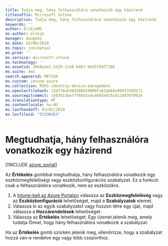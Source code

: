 ```yaml
---
title: Tudja meg, hány felhasználóra vonatkozik egy házirend
titlesuffix: Microsoft Intune
description: Tudja meg, hány felhasználóra vonatkozik egy házirend
keywords: ''
author: ErikjeMS
ms.author: erikje
manager: dougeby
ms.date: 03/09/2018
ms.topic: conceptual
ms.prod: ''
ms.service: microsoft-intune
ms.technology: ''
ms.assetid: 38e8a2e2-2329-11e8-b467-0ed5f89f718b
ms.suite: ems
search.appverid: MET150
ms.custom: intune-azure
ms.collection: M365-identity-device-management
ms.openlocfilehash: 12e770a549d300b10000fa83ab68a0b6f3393b71
ms.sourcegitcommit: cb93613bef7f6015a4c4095e875cb12dd76f002e
ms.translationtype: MT
ms.contentlocale: hu-HU
ms.lasthandoff: 03/02/2019
ms.locfileid: "57238353"
---
```

# <a name="evaluate-how-many-users-are-targeted-by-a-policy"></a>Megtudhatja, hány felhasználóra vonatkozik egy házirend
[!INCLUDE [azure_portal](./includes/azure_portal.md)]

Az **Értékelés** gombbal megtudhatja, hány felhasználóra vonatkozik egy eszközmegfelelőségi vagy eszközkonfigurációs szabályzat. Ez a funkció csak a felhasználókra vonatkozik, nem az eszközökre.

1.  A [Intune-beli az Azure Portalon](https://aka.ms/intuneportal) válassza az **Eszközmegfelelőség** vagy az **Eszközkonfiguráció** lehetőséget, majd a **Szabályzatok** elemet.
2.  Válassza ki az egyik szabályzatot vagy hozzon létre egy újat, majd válassza a **Hozzárendelések** lehetőséget.
3.  Válassza az **Értékelés** lehetőséget. Egy üzenet jelenik meg, amely tudatja Önnel, hogy hány felhasználóra vonatkozik a szabályzat.

Ha az **Értékelés** gomb szürkén jelenik meg, ellenőrizze, hogy a szabályzat hozzá van-e rendelve egy vagy több csoporthoz.

